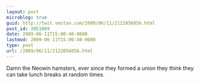 ```yaml
---
layout: post
microblog: true
guid: http://twit.vmstan.com/2009/06/11/2122056056.html
post_id: 3051069
date: 2009-06-11T15:00:40-0600
lastmod: 2009-06-11T15:00:40-0600
type: post
url: /2009/06/11/2122056056.html
---
```

Damn the Neowin hamsters, ever since they formed a union they think they can take lunch breaks at random times.
